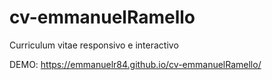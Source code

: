 # cv-emmanuelRamello
Curriculum vitae responsivo e interactivo
 
 DEMO: https://emmanuelr84.github.io/cv-emmanuelRamello/